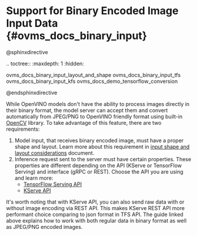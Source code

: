 # Support for Binary Encoded Image Input Data {#ovms_docs_binary_input}

@sphinxdirective

.. toctree::
   :maxdepth: 1
   :hidden:

   ovms_docs_binary_input_layout_and_shape
   ovms_docs_binary_input_tfs
   ovms_docs_binary_input_kfs
   ovms_docs_demo_tensorflow_conversion

@endsphinxdirective

While OpenVINO models don't have the ability to process images directly in their binary format, the model server can accept them and convert
automatically from JPEG/PNG to OpenVINO friendly format using built-in [OpenCV](https://opencv.org/) library. To take advantage of this feature, there are two requirements:
   1. Model input, that receives binary encoded image, must have a proper shape and layout. Learn more about this requirement in [input shape and layout considerations](./binary_input_layout_and_shape.md) document.
   2. Inference request sent to the server must have certain properties. These properties are different depending on the API (KServe or TensorFlow Serving) and interface (gRPC or REST). Choose the API you are using and learn more:
      - [TensorFlow Serving API](./binary_input_tfs.md)
      - [KServe API](./binary_input_kfs.md)

It's worth noting that with KServe API, you can also send raw data with or without image encoding via REST API. This makes KServe REST API more performant choice comparing to json format in TFS API. The guide linked above explains how to work with both regular data in binary format as well as JPEG/PNG encoded images. 
